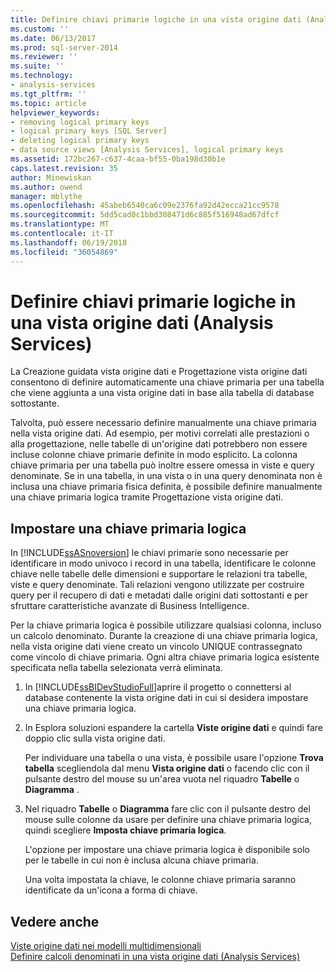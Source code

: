 ```yaml
---
title: Definire chiavi primarie logiche in una vista origine dati (Analysis Services) | Documenti Microsoft
ms.custom: ''
ms.date: 06/13/2017
ms.prod: sql-server-2014
ms.reviewer: ''
ms.suite: ''
ms.technology:
- analysis-services
ms.tgt_pltfrm: ''
ms.topic: article
helpviewer_keywords:
- removing logical primary keys
- logical primary keys [SQL Server]
- deleting logical primary keys
- data source views [Analysis Services], logical primary keys
ms.assetid: 172bc267-c637-4caa-bf55-0ba198d30b1e
caps.latest.revision: 35
author: Minewiskan
ms.author: owend
manager: mblythe
ms.openlocfilehash: 45abeb6540ca6c09e2376fa92d42ecca21cc9578
ms.sourcegitcommit: 5dd5cad0c1bbd308471d6c885f516948ad67dfcf
ms.translationtype: MT
ms.contentlocale: it-IT
ms.lasthandoff: 06/19/2018
ms.locfileid: "36054869"
---
```

# <a name="define-logical-primary-keys-in-a-data-source-view-analysis-services"></a>Definire chiavi primarie logiche in una vista origine dati (Analysis Services)
  La Creazione guidata vista origine dati e Progettazione vista origine dati consentono di definire automaticamente una chiave primaria per una tabella che viene aggiunta a una vista origine dati in base alla tabella di database sottostante.  
  
 Talvolta, può essere necessario definire manualmente una chiave primaria nella vista origine dati. Ad esempio, per motivi correlati alle prestazioni o alla progettazione, nelle tabelle di un'origine dati potrebbero non essere incluse colonne chiave primarie definite in modo esplicito. La colonna chiave primaria per una tabella può inoltre essere omessa in viste e query denominate. Se in una tabella, in una vista o in una query denominata non è inclusa una chiave primaria fisica definita, è possibile definire manualmente una chiave primaria logica tramite Progettazione vista origine dati.  
  
## <a name="set-a-logical-primary-key"></a>Impostare una chiave primaria logica  
 In [!INCLUDE[ssASnoversion](../../includes/ssasnoversion-md.md)] le chiavi primarie sono necessarie per identificare in modo univoco i record in una tabella, identificare le colonne chiave nelle tabelle delle dimensioni e supportare le relazioni tra tabelle, viste e query denominate. Tali relazioni vengono utilizzate per costruire query per il recupero di dati e metadati dalle origini dati sottostanti e per sfruttare caratteristiche avanzate di Business Intelligence.  
  
 Per la chiave primaria logica è possibile utilizzare qualsiasi colonna, incluso un calcolo denominato. Durante la creazione di una chiave primaria logica, nella vista origine dati viene creato un vincolo UNIQUE contrassegnato come vincolo di chiave primaria. Ogni altra chiave primaria logica esistente specificata nella tabella selezionata verrà eliminata.  
  
1.  In [!INCLUDE[ssBIDevStudioFull](../../includes/ssbidevstudiofull-md.md)]aprire il progetto o connettersi al database contenente la vista origine dati in cui si desidera impostare una chiave primaria logica.  
  
2.  In Esplora soluzioni espandere la cartella **Viste origine dati** e quindi fare doppio clic sulla vista origine dati.  
  
     Per individuare una tabella o una vista, è possibile usare l'opzione **Trova tabella** scegliendola dal menu **Vista origine dati**  o facendo clic con il pulsante destro del mouse su un'area vuota nel riquadro **Tabelle** o **Diagramma** .  
  
3.  Nel riquadro **Tabelle** o **Diagramma** fare clic con il pulsante destro del mouse sulle colonne da usare per definire una chiave primaria logica, quindi scegliere **Imposta chiave primaria logica**.  
  
     L'opzione per impostare una chiave primaria logica è disponibile solo per le tabelle in cui non è inclusa alcuna chiave primaria.  
  
     Una volta impostata la chiave, le colonne chiave primaria saranno identificate da un'icona a forma di chiave.  
  
## <a name="see-also"></a>Vedere anche  
 [Viste origine dati nei modelli multidimensionali](data-source-views-in-multidimensional-models.md)   
 [Definire calcoli denominati in una vista origine dati &#40;Analysis Services&#41;](define-named-calculations-in-a-data-source-view-analysis-services.md)  
  
  